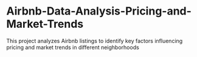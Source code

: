 # Airbnb-Data-Analysis-Pricing-and-Market-Trends
This project analyzes Airbnb listings to identify key factors influencing pricing and market trends in different neighborhoods
